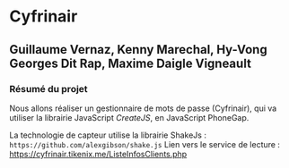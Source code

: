 # Cyfrinair

## Guillaume Vernaz, Kenny Marechal, Hy-Vong Georges Dit Rap, Maxime Daigle Vigneault

### Résumé du projet

Nous allons réaliser un gestionnaire de mots de passe (Cyfrinair), qui va utiliser la librairie JavaScript *CreateJS*, en JavaScript PhoneGap.

La technologie de capteur utilise la librairie ShakeJs : 
```https://github.com/alexgibson/shake.js```
Lien vers le service de lecture : https://cyfrinair.tikenix.me/ListeInfosClients.php
